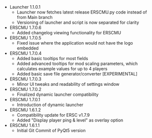 - Launcher 1.1.0.1
  - Launcher now fetches latest release ERSCMU.py code instead of from Main branch
  - Versioning of launcher and script is now separated for clarity
- ERSCMU 1.7.0.6
  - Added changelog viewing functionality for ERSCMU
- ERSCMU 1.7.0.5
  - Fixed issue where the application would not have the logo embedded
- ERSCMU 1.7.0.4
  - Added basic tooltips for most fields
  - Added advanced tooltips for mod scaling parameters, which calculates example values for up to 4 players
  - Added basic save file generator/converter [EXPERIMENTAL]
- ERSCMU 1.7.0.3
  - Minor UI tweaks and readability of settings window
- ERSCMU 1.7.0.2
  - Finalized dynamic launcher compatibility
- ERSCMU 1.7.0.1
  - Introduction of dynamic launcher
- ERSCMU 1.6.1.2
  - Compatibility update for ERSC v1.7.9
  - Added "Display player ping & level" as overlay option
- ERSCMU 1.6.1.1
  - Initial Git Commit of PyQt5 version
